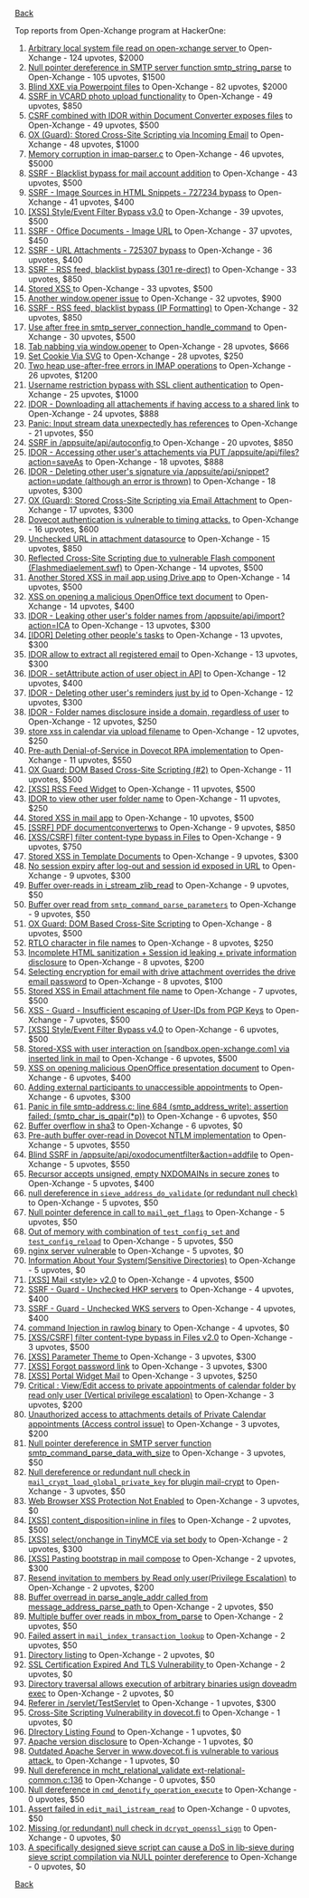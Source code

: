 [Back](../README.md)

Top reports from Open-Xchange program at HackerOne:

1. [Arbitrary local system file read on open-xchange server ](https://hackerone.com/reports/303744) to Open-Xchange - 124 upvotes, $2000
2. [Null pointer dereference in SMTP server function smtp_string_parse](https://hackerone.com/reports/827729) to Open-Xchange - 105 upvotes, $1500
3. [Blind XXE via Powerpoint files](https://hackerone.com/reports/334488) to Open-Xchange - 82 upvotes, $2000
4. [SSRF in VCARD photo upload functionality](https://hackerone.com/reports/296045) to Open-Xchange - 49 upvotes, $850
5. [CSRF combined with IDOR within Document Converter exposes files](https://hackerone.com/reports/398316) to Open-Xchange - 49 upvotes, $500
6. [OX (Guard): Stored Cross-Site Scripting via Incoming Email](https://hackerone.com/reports/156258) to Open-Xchange - 48 upvotes, $1000
7. [Memory corruption in imap-parser.c](https://hackerone.com/reports/537550) to Open-Xchange - 46 upvotes, $5000
8. [SSRF - Blacklist bypass for mail account addition](https://hackerone.com/reports/303378) to Open-Xchange - 43 upvotes, $500
9. [SSRF - Image Sources in HTML Snippets - 727234 bypass](https://hackerone.com/reports/737163) to Open-Xchange - 41 upvotes, $400
10. [[XSS] Style/Event Filter Bypass v3.0](https://hackerone.com/reports/314204) to Open-Xchange - 39 upvotes, $500
11. [SSRF - Office Documents - Image URL](https://hackerone.com/reports/738015) to Open-Xchange - 37 upvotes, $450
12. [SSRF - URL Attachments - 725307 bypass](https://hackerone.com/reports/737161) to Open-Xchange - 36 upvotes, $400
13. [SSRF - RSS feed, blacklist bypass (301 re-direct)](https://hackerone.com/reports/299135) to Open-Xchange - 33 upvotes, $850
14. [Stored XSS ](https://hackerone.com/reports/299806) to Open-Xchange - 33 upvotes, $500
15. [Another window.opener issue](https://hackerone.com/reports/537840) to Open-Xchange - 32 upvotes, $900
16. [SSRF - RSS feed, blacklist bypass (IP Formatting)](https://hackerone.com/reports/299130) to Open-Xchange - 32 upvotes, $850
17. [Use after free in smtp_server_connection_handle_command](https://hackerone.com/reports/827051) to Open-Xchange - 30 upvotes, $500
18. [Tab nabbing via window.opener](https://hackerone.com/reports/179568) to Open-Xchange - 28 upvotes, $666
19. [Set Cookie Via SVG](https://hackerone.com/reports/195045) to Open-Xchange - 28 upvotes, $250
20. [Two heap use-after-free errors in IMAP operations](https://hackerone.com/reports/546644) to Open-Xchange - 26 upvotes, $1200
21. [Username restriction bypass with SSL client authentication](https://hackerone.com/reports/480928) to Open-Xchange - 25 upvotes, $1000
22. [IDOR - Downloading all attachements if having access to a shared link](https://hackerone.com/reports/194790) to Open-Xchange - 24 upvotes, $888
23. [Panic: Input stream data unexpectedly has references](https://hackerone.com/reports/890793) to Open-Xchange - 21 upvotes, $50
24. [SSRF in /appsuite/api/autoconfig ](https://hackerone.com/reports/293847) to Open-Xchange - 20 upvotes, $850
25. [IDOR - Accessing other user's attachements via PUT /appsuite/api/files?action=saveAs](https://hackerone.com/reports/204984) to Open-Xchange - 18 upvotes, $888
26. [IDOR - Deleting other user's signature via /appsuite/api/snippet?action=update (although an error is thrown)](https://hackerone.com/reports/199321) to Open-Xchange - 18 upvotes, $300
27. [OX (Guard): Stored Cross-Site Scripting via Email Attachment](https://hackerone.com/reports/165275) to Open-Xchange - 17 upvotes, $300
28. [Dovecot authentication is vulnerable to timing attacks.](https://hackerone.com/reports/219607) to Open-Xchange - 16 upvotes, $600
29. [Unchecked URL in attachment datasource](https://hackerone.com/reports/725307) to Open-Xchange - 15 upvotes, $850
30. [Reflected Cross-Site Scripting due to vulnerable Flash component (Flashmediaelement.swf)](https://hackerone.com/reports/180253) to Open-Xchange - 14 upvotes, $500
31. [Another Stored XSS in mail app using Drive app](https://hackerone.com/reports/538632) to Open-Xchange - 14 upvotes, $500
32. [XSS on opening a malicious OpenOffice text document](https://hackerone.com/reports/894915) to Open-Xchange - 14 upvotes, $400
33. [IDOR - Leaking other user's folder names from /appsuite/api/import?action=ICA](https://hackerone.com/reports/199281) to Open-Xchange - 13 upvotes, $300
34. [[IDOR] Deleting other people's tasks](https://hackerone.com/reports/293845) to Open-Xchange - 13 upvotes, $300
35. [IDOR allow to extract all registered email](https://hackerone.com/reports/302485) to Open-Xchange - 13 upvotes, $300
36. [IDOR - setAttribute action of user object in API](https://hackerone.com/reports/285432) to Open-Xchange - 12 upvotes, $400
37. [IDOR - Deleting other user's reminders just by id](https://hackerone.com/reports/198969) to Open-Xchange - 12 upvotes, $300
38. [IDOR - Folder names disclosure inside a domain, regardless of user](https://hackerone.com/reports/194574) to Open-Xchange - 12 upvotes, $250
39. [store xss in calendar via upload filename](https://hackerone.com/reports/385407) to Open-Xchange - 12 upvotes, $250
40. [Pre-auth Denial-of-Service in Dovecot RPA implementation](https://hackerone.com/reports/866605) to Open-Xchange - 11 upvotes, $550
41. [OX Guard: DOM Based Cross-Site Scripting (#2)](https://hackerone.com/reports/164821) to Open-Xchange - 11 upvotes, $500
42. [[XSS] RSS Feed Widget](https://hackerone.com/reports/361938) to Open-Xchange - 11 upvotes, $500
43. [IDOR to view other user folder name](https://hackerone.com/reports/333767) to Open-Xchange - 11 upvotes, $250
44. [Stored XSS in mail app](https://hackerone.com/reports/538323) to Open-Xchange - 10 upvotes, $500
45. [[SSRF] PDF documentconverterws](https://hackerone.com/reports/361793) to Open-Xchange - 9 upvotes, $850
46. [[XSS/CSRF] filter content-type bypass in Files](https://hackerone.com/reports/304098) to Open-Xchange - 9 upvotes, $750
47. [Stored XSS in Template Documents](https://hackerone.com/reports/179559) to Open-Xchange - 9 upvotes, $300
48. [No session expiry after log-out and session id exposed in URL](https://hackerone.com/reports/434715) to Open-Xchange - 9 upvotes, $300
49. [Buffer over-reads in i_stream_zlib_read](https://hackerone.com/reports/832227) to Open-Xchange - 9 upvotes, $50
50. [Buffer over read from `smtp_command_parse_parameters`](https://hackerone.com/reports/900548) to Open-Xchange - 9 upvotes, $50
51. [OX Guard: DOM Based Cross-Site Scripting](https://hackerone.com/reports/158853) to Open-Xchange - 8 upvotes, $500
52. [RTLO character in file names](https://hackerone.com/reports/210354) to Open-Xchange - 8 upvotes, $250
53. [Incomplete HTML sanitization + Session id leaking + private information disclosure](https://hackerone.com/reports/200487) to Open-Xchange - 8 upvotes, $200
54. [Selecting encryption for email with drive attachment overrides the drive email password](https://hackerone.com/reports/180037) to Open-Xchange - 8 upvotes, $100
55. [Stored XSS in Email attachment file name](https://hackerone.com/reports/388506) to Open-Xchange - 7 upvotes, $500
56. [XSS - Guard - Insufficient escaping of User-IDs from PGP Keys](https://hackerone.com/reports/788691) to Open-Xchange - 7 upvotes, $500
57. [[XSS] Style/Event Filter Bypass v4.0](https://hackerone.com/reports/342610) to Open-Xchange - 6 upvotes, $500
58. [Stored-XSS with user interaction on [sandbox.open-xchange.com] via inserted link in mail](https://hackerone.com/reports/325510) to Open-Xchange - 6 upvotes, $500
59. [XSS on opening malicious OpenOffice presentation document](https://hackerone.com/reports/894918) to Open-Xchange - 6 upvotes, $400
60. [Adding external participants to unaccessible appointments](https://hackerone.com/reports/294232) to Open-Xchange - 6 upvotes, $300
61. [Panic in file smtp-address.c: line 684 (smtp_address_write): assertion failed: (smtp_char_is_qpair(*p))](https://hackerone.com/reports/890798) to Open-Xchange - 6 upvotes, $50
62. [Buffer overflow in sha3](https://hackerone.com/reports/356763) to Open-Xchange - 6 upvotes, $0
63. [Pre-auth buffer over-read in Dovecot NTLM implementation](https://hackerone.com/reports/866597) to Open-Xchange - 5 upvotes, $550
64. [Blind SSRF in /appsuite/api/oxodocumentfilter&action=addfile](https://hackerone.com/reports/865652) to Open-Xchange - 5 upvotes, $550
65. [Recursor accepts unsigned, empty NXDOMAINs in secure zones](https://hackerone.com/reports/858854) to Open-Xchange - 5 upvotes, $400
66. [null dereference in `sieve_address_do_validate` (or redundant null check)](https://hackerone.com/reports/891069) to Open-Xchange - 5 upvotes, $50
67. [Null pointer deference in call to `mail_get_flags`](https://hackerone.com/reports/891080) to Open-Xchange - 5 upvotes, $50
68. [Out of memory with combination of `test_config_set` and `test_config_reload`](https://hackerone.com/reports/898693) to Open-Xchange - 5 upvotes, $50
69. [nginx server vulnerable](https://hackerone.com/reports/137230) to Open-Xchange - 5 upvotes, $0
70. [Information About Your System(Sensitive Directories)](https://hackerone.com/reports/200572) to Open-Xchange - 5 upvotes, $0
71. [[XSS] Mail \<style\> v2.0](https://hackerone.com/reports/299466) to Open-Xchange - 4 upvotes, $500
72. [SSRF - Guard - Unchecked HKP servers](https://hackerone.com/reports/792953) to Open-Xchange - 4 upvotes, $400
73. [SSRF - Guard - Unchecked WKS servers](https://hackerone.com/reports/792960) to Open-Xchange - 4 upvotes, $400
74. [command Injection in rawlog binary](https://hackerone.com/reports/356775) to Open-Xchange - 4 upvotes, $0
75. [[XSS/CSRF] filter content-type bypass in Files v2.0](https://hackerone.com/reports/321980) to Open-Xchange - 3 upvotes, $500
76. [[XSS] Parameter Theme ](https://hackerone.com/reports/340926) to Open-Xchange - 3 upvotes, $300
77. [[XSS] Forgot password link](https://hackerone.com/reports/337488) to Open-Xchange - 3 upvotes, $300
78. [[XSS] Portal Widget Mail](https://hackerone.com/reports/295540) to Open-Xchange - 3 upvotes, $250
79. [Critical : View/Edit access to private appointments of calendar folder by read only user (Vertical privilege escalation)](https://hackerone.com/reports/220874) to Open-Xchange - 3 upvotes, $200
80. [Unauthorized access to attachments details of Private Calendar appointments  (Access control issue)](https://hackerone.com/reports/220864) to Open-Xchange - 3 upvotes, $200
81. [ Null pointer dereference in SMTP server function smtp_command_parse_data_with_size](https://hackerone.com/reports/831290) to Open-Xchange - 3 upvotes, $50
82. [Null dereference or redundant null check in `mail_crypt_load_global_private_key` for plugin mail-crypt](https://hackerone.com/reports/908894) to Open-Xchange - 3 upvotes, $50
83. [Web Browser XSS Protection Not Enabled](https://hackerone.com/reports/187225) to Open-Xchange - 3 upvotes, $0
84. [[XSS] content_disposition=inline in files](https://hackerone.com/reports/356586) to Open-Xchange - 2 upvotes, $500
85. [[XSS] select/onchange in TinyMCE via set body](https://hackerone.com/reports/335607) to Open-Xchange - 2 upvotes, $300
86. [[XSS] Pasting bootstrap in mail compose](https://hackerone.com/reports/331975) to Open-Xchange - 2 upvotes, $300
87. [Resend invitation to members by Read only user(Privilege Escalation)](https://hackerone.com/reports/219192) to Open-Xchange - 2 upvotes, $200
88. [Buffer overread in parse_angle_addr called from message_address_parse_path ](https://hackerone.com/reports/836045) to Open-Xchange - 2 upvotes, $50
89. [Multiple buffer over reads in mbox_from_parse](https://hackerone.com/reports/836036) to Open-Xchange - 2 upvotes, $50
90. [Failed assert in `mail_index_transaction_lookup`](https://hackerone.com/reports/965782) to Open-Xchange - 2 upvotes, $50
91. [Directory listing](https://hackerone.com/reports/193753) to Open-Xchange - 2 upvotes, $0
92. [SSL Certification Expired And TLS Vulnerability ](https://hackerone.com/reports/207404) to Open-Xchange - 2 upvotes, $0
93. [Directory traversal allows execution of arbitrary binaries usign doveadm exec](https://hackerone.com/reports/883104) to Open-Xchange - 2 upvotes, $0
94. [Referer in /servlet/TestServlet](https://hackerone.com/reports/342976) to Open-Xchange - 1 upvotes, $300
95. [Cross-Site Scripting Vulnerability in dovecot.fi](https://hackerone.com/reports/135316) to Open-Xchange - 1 upvotes, $0
96. [DIrectory Listing Found](https://hackerone.com/reports/138558) to Open-Xchange - 1 upvotes, $0
97. [Apache version disclosure](https://hackerone.com/reports/139547) to Open-Xchange - 1 upvotes, $0
98. [Outdated Apache Server in www.dovecot.fi is vulnerable to various attack.](https://hackerone.com/reports/139591) to Open-Xchange - 1 upvotes, $0
99. [Null dereference in mcht_relational_validate ext-relational-common.c:136](https://hackerone.com/reports/894446) to Open-Xchange - 0 upvotes, $50
100. [Null dereference in `cmd_denotify_operation_execute`](https://hackerone.com/reports/965881) to Open-Xchange - 0 upvotes, $50
101. [Assert failed in `edit_mail_istream_read`](https://hackerone.com/reports/965790) to Open-Xchange - 0 upvotes, $50
102. [Missing (or redundant) null check in `dcrypt_openssl_sign`](https://hackerone.com/reports/883606) to Open-Xchange - 0 upvotes, $0
103. [A specifically designed sieve script can cause a DoS in lib-sieve during sieve script compilation via NULL pointer dereference](https://hackerone.com/reports/965774) to Open-Xchange - 0 upvotes, $0


[Back](../README.md)